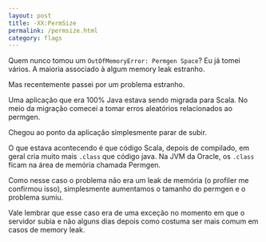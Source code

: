 ```yaml
---
layout: post
title: -XX:PermSize
permalink: /permsize.html
category: flags
---
```


Quem nunco tomou um `OutOfMemoryError: Permgen Space`? Eu já tomei vários. A maioria associado à algum
memory leak estranho.

Mas recentemente passei por um problema estranho.

Uma aplicação que era 100% Java estava sendo migrada para Scala. No meio da migração comecei a tomar
erros aleatórios relacionados ao permgen.

Chegou ao ponto da aplicação simplesmente parar de subir.

O que estava acontecendo é que código Scala, depois de compilado, em geral cria muito mais `.class` que
código java. Na JVM da Oracle, os `.class` ficam na área de memória chamada Permgen.

Como nesse caso o problema não era um leak de memória (o profiler me confirmou isso), simplesmente 
aumentamos o tamanho do permgen e o problema sumiu. 

Vale lembrar que esse caso era de uma exceção no momento em que o servidor subia e não alguns dias depois
como costuma ser mais comum em casos de memory leak.
